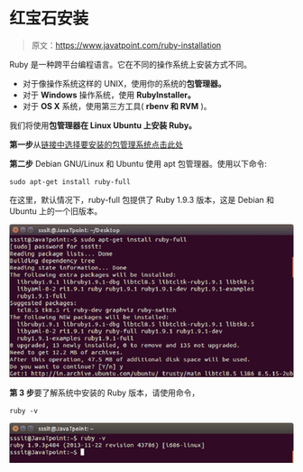 # 红宝石安装

> 原文：<https://www.javatpoint.com/ruby-installation>

Ruby 是一种跨平台编程语言。它在不同的操作系统上安装方式不同。

*   对于像操作系统这样的 UNIX，使用你的系统的**包管理器。**
*   对于 **Windows** 操作系统，使用 **RubyInstaller。**
*   对于 **OS X** 系统，使用第三方工具( **rbenv 和 RVM** )。

我们将使用**包管理器在 **Linux Ubuntu** 上安装 Ruby。**

**第一步**从[链接中选择要安装的包管理系统点击此处](https://www.ruby-lang.org/en/documentation/installation/#apt)

**第二步** Debian GNU/Linux 和 Ubuntu 使用 apt 包管理器。使用以下命令:

```
sudo apt-get install ruby-full

```

在这里，默认情况下，ruby-full 包提供了 Ruby 1.9.3 版本，这是 Debian 和 Ubuntu 上的一个旧版本。

![Ruby installation 1](img/6731cf17b380bcdb04c308740d95a2d8.png)

**第 3 步**要了解系统中安装的 Ruby 版本，请使用命令，

```
ruby -v

```

![Ruby installation 2](img/750d2d493b38a9c0b40ad88428583194.png)
